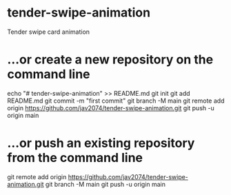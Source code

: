 # tender-swipe-animation
Tender swipe card animation


# …or create a new repository on the command line
echo "# tender-swipe-animation" >> README.md
git init
git add README.md
git commit -m "first commit"
git branch -M main
git remote add origin https://github.com/jav2074/tender-swipe-animation.git
git push -u origin main

# …or push an existing repository from the command line
git remote add origin https://github.com/jav2074/tender-swipe-animation.git
git branch -M main
git push -u origin main
